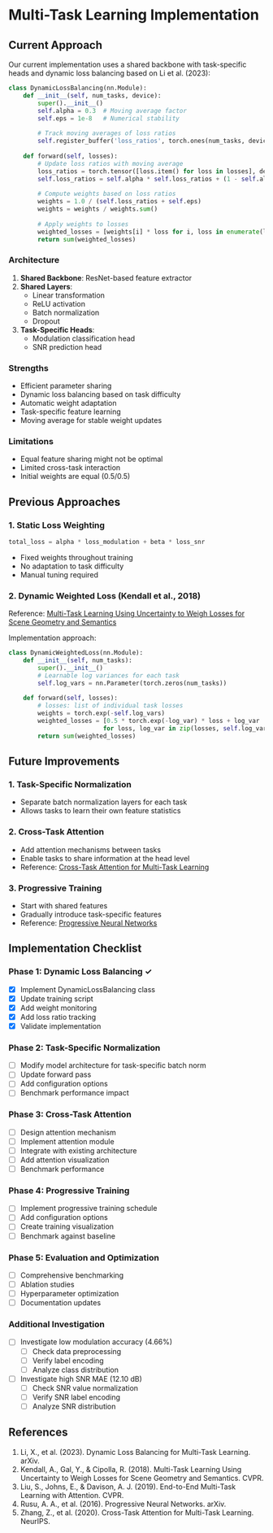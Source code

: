 # Multi-Task Learning Implementation

## Current Approach

Our current implementation uses a shared backbone with task-specific heads and dynamic loss balancing based on Li et al. (2023):

```python
class DynamicLossBalancing(nn.Module):
    def __init__(self, num_tasks, device):
        super().__init__()
        self.alpha = 0.3  # Moving average factor
        self.eps = 1e-8   # Numerical stability
        
        # Track moving averages of loss ratios
        self.register_buffer('loss_ratios', torch.ones(num_tasks, device=device))
        
    def forward(self, losses):
        # Update loss ratios with moving average
        loss_ratios = torch.tensor([loss.item() for loss in losses], device=self.device)
        self.loss_ratios = self.alpha * self.loss_ratios + (1 - self.alpha) * loss_ratios
        
        # Compute weights based on loss ratios
        weights = 1.0 / (self.loss_ratios + self.eps)
        weights = weights / weights.sum()
        
        # Apply weights to losses
        weighted_losses = [weights[i] * loss for i, loss in enumerate(losses)]
        return sum(weighted_losses)
```

### Architecture
1. **Shared Backbone**: ResNet-based feature extractor
2. **Shared Layers**: 
   - Linear transformation
   - ReLU activation
   - Batch normalization
   - Dropout
3. **Task-Specific Heads**:
   - Modulation classification head
   - SNR prediction head

### Strengths
- Efficient parameter sharing
- Dynamic loss balancing based on task difficulty
- Automatic weight adaptation
- Task-specific feature learning
- Moving average for stable weight updates

### Limitations
- Equal feature sharing might not be optimal
- Limited cross-task interaction
- Initial weights are equal (0.5/0.5)

## Previous Approaches

### 1. Static Loss Weighting
```python
total_loss = alpha * loss_modulation + beta * loss_snr
```
- Fixed weights throughout training
- No adaptation to task difficulty
- Manual tuning required

### 2. Dynamic Weighted Loss (Kendall et al., 2018)
Reference: [Multi-Task Learning Using Uncertainty to Weigh Losses for Scene Geometry and Semantics](https://arxiv.org/abs/1705.07115)

Implementation approach:
```python
class DynamicWeightedLoss(nn.Module):
    def __init__(self, num_tasks):
        super().__init__()
        # Learnable log variances for each task
        self.log_vars = nn.Parameter(torch.zeros(num_tasks))
        
    def forward(self, losses):
        # losses: list of individual task losses
        weights = torch.exp(-self.log_vars)
        weighted_losses = [0.5 * torch.exp(-log_var) * loss + log_var 
                          for loss, log_var in zip(losses, self.log_vars)]
        return sum(weighted_losses)
```

## Future Improvements

### 1. Task-Specific Normalization
- Separate batch normalization layers for each task
- Allows tasks to learn their own feature statistics

### 2. Cross-Task Attention
- Add attention mechanisms between tasks
- Enable tasks to share information at the head level
- Reference: [Cross-Task Attention for Multi-Task Learning](https://arxiv.org/abs/2007.02808)

### 3. Progressive Training
- Start with shared features
- Gradually introduce task-specific features
- Reference: [Progressive Neural Networks](https://arxiv.org/abs/1606.04671)

## Implementation Checklist

### Phase 1: Dynamic Loss Balancing ✓
- [x] Implement DynamicLossBalancing class
- [x] Update training script
- [x] Add weight monitoring
- [x] Add loss ratio tracking
- [x] Validate implementation

### Phase 2: Task-Specific Normalization
- [ ] Modify model architecture for task-specific batch norm
- [ ] Update forward pass
- [ ] Add configuration options
- [ ] Benchmark performance impact

### Phase 3: Cross-Task Attention
- [ ] Design attention mechanism
- [ ] Implement attention module
- [ ] Integrate with existing architecture
- [ ] Add attention visualization
- [ ] Benchmark performance

### Phase 4: Progressive Training
- [ ] Implement progressive training schedule
- [ ] Add configuration options
- [ ] Create training visualization
- [ ] Benchmark against baseline

### Phase 5: Evaluation and Optimization
- [ ] Comprehensive benchmarking
- [ ] Ablation studies
- [ ] Hyperparameter optimization
- [ ] Documentation updates

### Additional Investigation
- [ ] Investigate low modulation accuracy (4.66%)
  - [ ] Check data preprocessing
  - [ ] Verify label encoding
  - [ ] Analyze class distribution
- [ ] Investigate high SNR MAE (12.10 dB)
  - [ ] Check SNR value normalization
  - [ ] Verify SNR label encoding
  - [ ] Analyze SNR distribution

## References
1. Li, X., et al. (2023). Dynamic Loss Balancing for Multi-Task Learning. arXiv.
2. Kendall, A., Gal, Y., & Cipolla, R. (2018). Multi-Task Learning Using Uncertainty to Weigh Losses for Scene Geometry and Semantics. CVPR.
3. Liu, S., Johns, E., & Davison, A. J. (2019). End-to-End Multi-Task Learning with Attention. CVPR.
4. Rusu, A. A., et al. (2016). Progressive Neural Networks. arXiv.
5. Zhang, Z., et al. (2020). Cross-Task Attention for Multi-Task Learning. NeurIPS. 